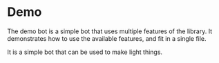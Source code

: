 # Demo

The demo bot is a simple bot that uses multiple features of the library.
It demonstrates how to use the available features, and fit in a single file.

It is a simple bot that can be used to make light things.